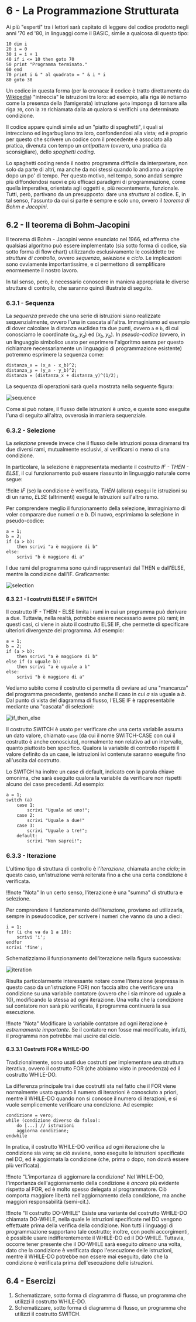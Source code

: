 # 6 - La Programmazione Strutturata

Ai più "esperti" tra i lettori sarà capitato di leggere del codice prodotto negli anni '70 ed '80, in linguaggi come il BASIC, simile a qualcosa di questo tipo:

```basic
10 dim i
20 i = 0
30 i = i + 1
40 if i <= 10 then goto 70
50 print "Programma terminato."
60 end
70 print i & " al quadrato = " & i * i
80 goto 30
```

Un codice in questa forma (per la cronaca: il codice è tratto direttamente da [Wikipedia](https://it.wikipedia.org/wiki/Spaghetti_code)) "intreccia" le istruzioni tra loro: ad esempio, alla riga `80` notiamo come la presenza della (famigerata) istruzione `goto` imponga di tornare alla riga `30`, con la `70` richiamata dalla `40` qualora si verifichi una determinata condizione.

Il codice appare quindi simile ad un "piatto di spaghetti", i quali si intrecciano ed ingarbugliano tra loro, confondendosi alla vista; ed è proprio per questo che scrivere un codice com il precedente è associato alla pratica, divenuta con tempo un *antipattern* (ovvero, una pratica da sconsigliare), dello *spaghetti coding*.

Lo spaghetti coding rende il nostro programma difficile da interpretare, non solo da parte di altri, ma anche da noi stessi quando lo andiamo a riaprire dopo un po' di tempo. Per questo motivo, nel tempo, sono andati sempre più diffondendosi nuovi e più efficaci paradigmi di programmazione, come quella imperativa, orientata agli oggetti e, più recentemente, funzionale. Tutti, però, partivano da un presupposto: dare una *struttura* al codice. E, in tal senso, l'assunto da cui si parte è sempre e solo uno, ovvero il *teorema di Bohm e Jacopini*.

## 6.2 - Il teorema di Bohm-Jacopini

Il teorema di Bohm - Jacopini venne enunciato nel 1966, ed afferma che qualsiasi algoritmo può essere implementato (sia sotto forma di codice, sia sotto forma di flow chart) utilizzando esclusivamente le cosiddette tre *strutture di controllo*, ovvero *sequenza*, *selezione* e *ciclo*. Le implicazioni sono ovviamente importantissime, e ci permettono di semplificare enormemente il nostro lavoro.

In tal senso, però, è necessario conoscere in maniera appropriata le diverse strutture di controllo, che saranno quindi illustrate di seguito.

### 6.3.1 - Sequenza

La *sequenza* prevede che una serie di istruzioni siano realizzate sequenzialmente, ovvero l'una in cascata all'altra. Immaginiamo ad esempio di dover calcolare la distanza euclidea tra due punti, ovvero `a` e `b`, di cui conosciamo le coordinate $(x_a, y_a)$ ed $(x_b, y_b)$. In *pseudo-codice* (ovvero, in un linguaggio simbolico usato per esprimere l'algoritmo senza per questo richiamare necessariamente un linguaggio di programmazione esistente) potremmo esprimere la sequenza come:

``` linenums="1"
distanza_x = (x_a - x_b)^2;
distanza_y = (y_a - y_b)^2;
distanza = (distanza_x + distanza_y)^(1/2);
```

La sequenza di operazioni sarà quella mostrata nella seguente figura:

![sequence](./images/sequence.png)

Come si può notare, il flusso delle istruzioni è *unico*, e queste sono eseguite l'una di seguito all'altra, ovverosia in maniera sequenziale.

### 6.3.2 - Selezione

La *selezione* prevede invece che il flusso delle istruzioni possa diramarsi tra due diversi rami, mutualmente esclusivi, al verificarsi o meno di una condizione.

In particolare, la selezione è rappresentata mediante il costrutto *IF - THEN - ELSE*, il cui funzionamento può essere riassunto in linguaggio naturale come segue:

!!!cite
	*IF* (se) la condizione è verificata, *THEN* (allora) esegui le istruzioni su di un ramo, *ELSE* (altrimenti) esegui le istruzioni sull'altro ramo.

Per comprendere meglio il funzionamento della selezione, immaginiamo di voler comparare due numeri $a$ e $b$. Di nuovo, esprimiamo la selezione in pseudo-codice:

``` linenums="1"
a = 1;
b = 2;
if (a > b):
	then scrivi "a è maggiore di b"
else:
	scrivi "b è maggiore di a"
```

I due rami del programma sono quindi rappresentati dal THEN e dall'ELSE, mentre la condizione dall'IF. Graficamente:

![selection](./images/selection.png)

#### 6.3.2.1 - I costrutti ELSE IF e SWITCH

Il costrutto IF - THEN - ELSE limita i rami in cui un programma può derivare a due. Tuttavia, nella realtà, potrebbe essere necessario avere più rami; in questi casi, ci viene in aiuto il costrutto ELSE IF, che permette di specificare ulteriori divergenze del programma. Ad esempio:

``` linenums="1"
a = 1;
b = 2;
if (a > b):
	then scrivi "a è maggiore di b"
else if (a uguale b):
	then scrivi "a è uguale a b"
else:
	scrivi "b è maggiore di a"
```

Vediamo subito come il costrutto ci permetta di ovviare ad una "mancanza" del programma precedente, gestendo anche il caso in cui $a$ sia uguale a $b$. Dal punto di vista del diagramma di flusso, l'ELSE IF è rappresentabile mediante una "cascata" di selezioni:

![if_then_else](./images/if_then_else.png)

Il costrutto SWITCH è usato per verificare che una certa variabile assuma un dato valore, chiamato `case` (da cui il nome SWITCH-CASE con cui il costrutto è anche conosciuto), normalmente non relativo ad un intervallo, quanto piuttosto ben specifico. Qualora la variabile di controllo rispetti il valore definito da un case, le istruzioni ivi contenute saranno eseguite fino all'uscita dal costrutto.

Lo SWITCH ha inoltre un case di default, indicato con la parola chiave omonima, che sarà eseguito qualora la variabile da verificare non rispetti alcuno dei case precedenti. Ad esempio:

``` linenums="1"
a = 1;
switch (a)
	case 1:
		scrivi "Uguale ad uno!";
	case 2:
		scrivi "Uguale a due!"
	case 3:
		scrivi "Uguale a tre!";
	default:
		scrivi "Non saprei!";
```

### 6.3.3 - Iterazione

L'ultimo tipo di struttura di controllo è l'*iterazione*, chiamata anche *ciclo*; in questo caso, un'istruzione verrà reiterata fino a che una certa condizione è verificata.

!!!note "Nota"
	In un certo senso, l'iterazione è una "summa" di struttura e selezione.

Per comprendere il funzionamento dell'iterazione, proviamo ad utilizzarla, sempre in pseudocodice, per scrivere i numeri che vanno da uno a dieci:

``` linenums="1"
i = 1;
for (i che va da 1 a 10):
	scrivi 'i';
endfor
scrivi 'fine';
```

Schematizziamo il funzionamento dell'iterazione nella figura successiva:

![iteration](./images/iteration.png)

Risulta particolarmente interessante notare come l'iterazione (espressa in questo caso da un'istruzione FOR) non faccia altro che verificare una condizione su una variabile contatore (ovvero che i sia minore od uguale a 10), modificando la stessa ad ogni iterazione. Una volta che la condizione sul contatore non sarà più verificata, il programma continuerà la sua esecuzione.

!!!note "Nota"
	Modificare la variabile contatore ad ogni iterazione è *estremamente importante*. Se il contatore non fosse mai modificato, infatti, il programma non potrebbe mai uscire dal ciclo.

#### 6.3.3.1 Costrutti FOR e WHILE-DO

Tradizionalmente, sono usati due costrutti per implementare una struttura iterativa, ovvero il costrutto FOR (che abbiamo visto in precedenza) ed il costrutto WHILE-DO.

La differenza principale tra i due costrutti sta nel fatto che il FOR viene normalmente usato quando il numero di iterazioni è conosciuto a priori, mentre il WHILE-DO quando non si conosce il numero di iterazioni, e si vuole semplicemente verificare una condizione. Ad esempio:

``` linenums="1"
condizione = vero;
while (condizione diverso da falso):
	do [...] // istruzioni
	aggiorna condizione;
endwhile
```

In pratica, il costrutto WHILE-DO verifica ad ogni iterazione che la condizione sia vera; se ciò avviene, sono eseguite le istruzioni specificate nel DO, ed è aggiornata la condizione (che, prima o dopo, non dovrà essere più verificata).

!!!note "L'importanza di aggiornare la condizione"
	Nel WHILE-DO, l'importanza dell'aggiornamento della condizione è *ancora* più evidente rispetto al FOR, ed è molto spesso delegata al programmatore. Ciò comporta maggiore libertà nell'aggiornamento della condizione, ma anche maggiori responsabilità (semi-cit.).

!!!note "Il costrutto DO-WHILE"
	Esiste una variante del costrutto WHILE-DO chiamata DO-WHILE, nella quale le istruzioni specificate nel DO vengono effettuate prima della verifica della condizione. Non tutti i linguaggi di programmazione supportano tale costrutto; inoltre, con pochi accorgimenti, è possibile usare indifferentemente il WHILE-DO ed il DO-WHILE. Tuttavia, occorre tener presente che il DO-WHILE sarà eseguito *almeno* una volta, dato che la condizione è verificata dopo l'esecuzione delle istruzioni, mentre il WHILE-DO potrebbe non essere mai eseguito, dato che la condizione è verificata prima dell'esecuzione delle istruzioni.

## 6.4 - Esercizi

1. Schematizzare, sotto forma di diagramma di flusso, un programma che utilizzi il costrutto WHILE-DO.
2. Schematizzare, sotto forma di diagramma di flusso, un programma che utilizzi il costrutto SWITCH.
